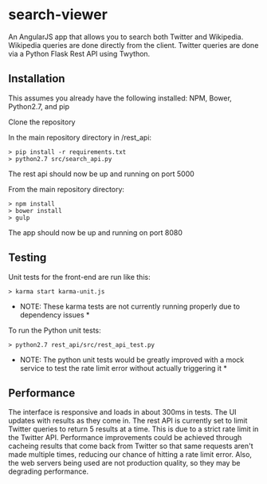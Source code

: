 # search-viewer

An AngularJS app that allows you to search both Twitter and Wikipedia.  Wikipedia queries are done directly from the client.  Twitter queries are done via a Python Flask Rest API using Twython.


## Installation
This assumes you already have the following installed: NPM, Bower, Python2.7, and pip

Clone the repository

In the main repository directory in /rest_api:
```
> pip install -r requirements.txt
> python2.7 src/search_api.py
```
The rest api should now be up and running on port 5000

From the main repository directory:
```
> npm install
> bower install
> gulp
```
The app should now be up and running on port 8080


## Testing

Unit tests for the front-end are run like this:
```
> karma start karma-unit.js
```
* NOTE: These karma tests are not currently running properly due to dependency issues *

To run the Python unit tests:
```
> python2.7 rest_api/src/rest_api_test.py
```
* NOTE: The python unit tests would be greatly improved with a mock service to test the rate limit error without actually triggering it *


## Performance
The interface is responsive and loads in about 300ms in tests.  The UI updates with results as they come in.
The rest API is currently set to limit Twitter queries to return 5 results at a time.  This is due to a strict rate limit in the Twitter API.  Performance improvements could be achieved through cacheing results that come back from Twitter so that same requests aren't made multiple times, reducing our chance of hitting a rate limit error.
Also, the web servers being used are not production quality, so they may be degrading performance.

